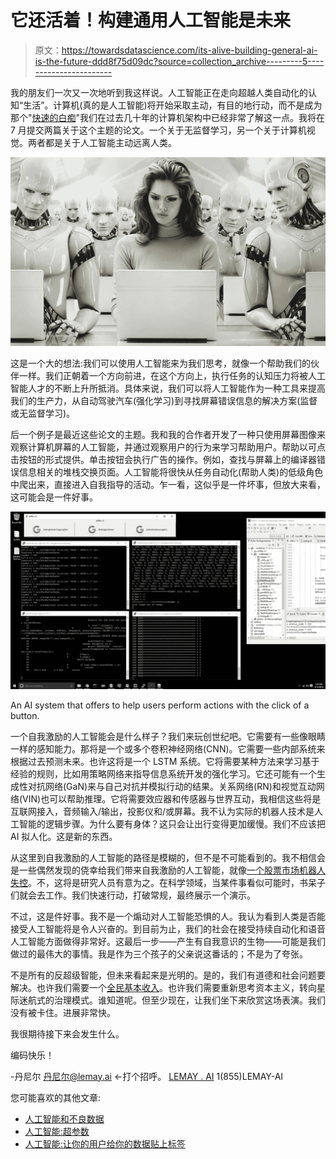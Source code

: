 # 它还活着！构建通用人工智能是未来

> 原文：<https://towardsdatascience.com/its-alive-building-general-ai-is-the-future-ddd8f75d09dc?source=collection_archive---------5----------------------->

我的朋友们一次又一次地听到我这样说。人工智能正在走向超越人类自动化的认知“生活”。计算机(真的是人工智能)将开始采取主动，有目的地行动，而不是成为那个"[快速的白痴](http://www.anvari.org/shortjoke/Taglines_MR/1700_computer-com-pyoo-ter-n-incredibly-fast-idiot.html)"我们在过去几十年的计算机架构中已经非常了解这一点。我将在 7 月提交两篇关于这个主题的论文。一个关于无监督学习，另一个关于计算机视觉。两者都是关于人工智能主动远离人类。

![](img/0ab3eea2ba9b41d1457436424a3404a9.png)

这是一个大的想法:我们可以使用人工智能来为我们思考，就像一个帮助我们的伙伴一样。我们正朝着一个方向前进，在这个方向上，执行任务的认知压力将被人工智能人才的不断上升所抵消。具体来说，我们可以将人工智能作为一种工具来提高我们的生产力，从自动驾驶汽车(强化学习)到寻找屏幕错误信息的解决方案(监督或无监督学习)。

后一个例子是最近这些论文的主题。我和我的合作者开发了一种只使用屏幕图像来观察计算机屏幕的人工智能，并通过观察用户的行为来学习帮助用户。帮助以可点击按钮的形式提供。单击按钮会执行广告的操作。例如，查找与屏幕上的编译器错误信息相关的堆栈交换页面。人工智能将很快从任务自动化(帮助人类)的低级角色中爬出来，直接进入自我指导的活动。乍一看，这似乎是一件坏事，但放大来看，这可能会是一件好事。

![](img/aa920f465d39dceee2d0736440a53193.png)

An AI system that offers to help users perform actions with the click of a button.

一个自我激励的人工智能会是什么样子？我们来玩创世纪吧。它需要有一些像眼睛一样的感知能力。那将是一个或多个卷积神经网络(CNN)。它需要一些内部系统来根据过去预测未来。也许这将是一个 LSTM 系统。它将需要某种方法来学习基于经验的规则，比如用策略网络来指导信息系统开发的强化学习。它还可能有一个生成性对抗网络(GaN)来与自己对抗并模拟行动的结果。关系网络(RN)和视觉互动网络(VIN)也可以帮助推理。它将需要效应器和传感器与世界互动，我相信这些将是互联网接入，音频输入/输出，投影仪和/或屏幕。我不认为实际的机器人技术是人工智能的逻辑步骤。为什么要有身体？这只会让出行变得更加缓慢。我们不应该把 AI 拟人化。这是新的东西。

从这里到自我激励的人工智能的路径是模糊的，但不是不可能看到的。我不相信会是一些偶然发现的侥幸给我们带来自我激励的人工智能，就像[一个股票市场机器人失控](https://en.wikipedia.org/wiki/2010_Flash_Crash)。不，这将是研究人员有意为之。在科学领域，当某件事看似可能时，书呆子们就会去工作。我们快速行动，打破常规，最终展示一个演示。

不过，这是件好事。我不是一个煽动对人工智能恐惧的人。我认为看到人类是否能接受人工智能将是令人兴奋的。到目前为止，我们的社会在接受持续自动化和语音人工智能方面做得非常好。这最后一步——产生有自我意识的生物——可能是我们做过的最伟大的事情。我是作为三个孩子的父亲说这番话的；不是为了夸张。

不是所有的反超级智能，但未来看起来是光明的。是的，我们有道德和社会问题要解决。也许我们需要一个[全民基本收入](https://futurism.com/images/universal-basic-income-answer-automation/)。也许我们需要重新思考资本主义，转向星际迷航式的治理模式。谁知道呢。但至少现在，让我们坐下来欣赏这场表演。我们没有被卡住。进展非常快。

我很期待接下来会发生什么。

编码快乐！

-丹尼尔
[丹尼尔@lemay.ai](mailto:daniel@lemay.ai) ←打个招呼。
[LEMAY . AI](https://lemay.ai)
1(855)LEMAY-AI

您可能喜欢的其他文章:

*   [人工智能和不良数据](/artificial-intelligence-and-bad-data-fbf2564c541a)
*   [人工智能:超参数](/artificial-intelligence-hyperparameters-48fa29daa516)
*   [人工智能:让你的用户给你的数据贴上标签](https://medium.com/towards-data-science/artificial-intelligence-get-your-users-to-label-your-data-b5fa7c0c9e00)